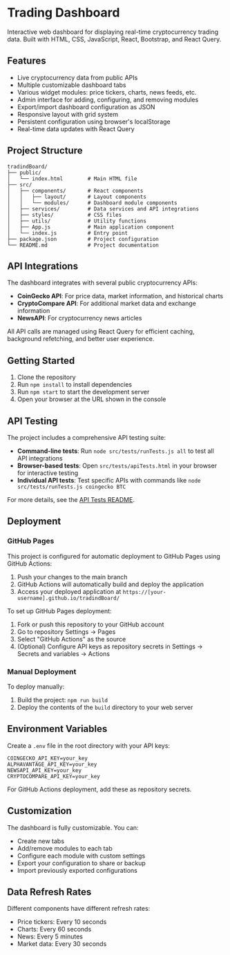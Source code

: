 # Trading Dashboard

Interactive web dashboard for displaying real-time cryptocurrency trading data. Built with HTML, CSS, JavaScript, React, Bootstrap, and React Query.

## Features

- Live cryptocurrency data from public APIs
- Multiple customizable dashboard tabs
- Various widget modules: price tickers, charts, news feeds, etc.
- Admin interface for adding, configuring, and removing modules
- Export/import dashboard configuration as JSON
- Responsive layout with grid system
- Persistent configuration using browser's localStorage
- Real-time data updates with React Query

## Project Structure

```
tradindBoard/
├── public/
│   └── index.html        # Main HTML file
├── src/
│   ├── components/       # React components
│   │   ├── layout/       # Layout components
│   │   └── modules/      # Dashboard module components
│   ├── services/         # Data services and API integrations
│   ├── styles/           # CSS files
│   ├── utils/            # Utility functions
│   ├── App.js            # Main application component
│   └── index.js          # Entry point
├── package.json          # Project configuration
└── README.md             # Project documentation
```

## API Integrations

The dashboard integrates with several public cryptocurrency APIs:

- **CoinGecko API**: For price data, market information, and historical charts
- **CryptoCompare API**: For additional market data and exchange information
- **NewsAPI**: For cryptocurrency news articles

All API calls are managed using React Query for efficient caching, background refetching, and better user experience.

## Getting Started

1. Clone the repository
2. Run `npm install` to install dependencies
3. Run `npm start` to start the development server
4. Open your browser at the URL shown in the console

## API Testing

The project includes a comprehensive API testing suite:

- **Command-line tests**: Run `node src/tests/runTests.js all` to test all API integrations
- **Browser-based tests**: Open `src/tests/apiTests.html` in your browser for interactive testing
- **Individual API tests**: Test specific APIs with commands like `node src/tests/runTests.js coingecko BTC`

For more details, see the [API Tests README](src/tests/README.md).

## Deployment

### GitHub Pages

This project is configured for automatic deployment to GitHub Pages using GitHub Actions:

1. Push your changes to the main branch
2. GitHub Actions will automatically build and deploy the application
3. Access your deployed application at `https://[your-username].github.io/tradindBoard/`

To set up GitHub Pages deployment:

1. Fork or push this repository to your GitHub account
2. Go to repository Settings → Pages
3. Select "GitHub Actions" as the source
4. (Optional) Configure API keys as repository secrets in Settings → Secrets and variables → Actions

### Manual Deployment

To deploy manually:

1. Build the project: `npm run build`
2. Deploy the contents of the `build` directory to your web server

## Environment Variables

Create a `.env` file in the root directory with your API keys:

```
COINGECKO_API_KEY=your_key
ALPHAVANTAGE_API_KEY=your_key
NEWSAPI_API_KEY=your_key
CRYPTOCOMPARE_API_KEY=your_key
```

For GitHub Actions deployment, add these as repository secrets.

## Customization

The dashboard is fully customizable. You can:

- Create new tabs
- Add/remove modules to each tab
- Configure each module with custom settings
- Export your configuration to share or backup
- Import previously exported configurations

## Data Refresh Rates

Different components have different refresh rates:

- Price tickers: Every 10 seconds
- Charts: Every 60 seconds
- News: Every 5 minutes
- Market data: Every 30 seconds